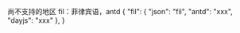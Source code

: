 尚不支持的地区
fil：菲律宾语，antd
{
  "fil": {
        "json": "fil",
        "antd": "xxx",
        "dayjs": "xxx"
    },
}